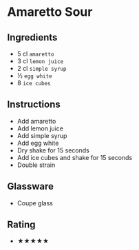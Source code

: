 # Amaretto Sour

## Ingredients
- 5 cl `amaretto`
- 3 cl `lemon juice`
- 2 cl `simple syrup`
- ½ `egg white`
- 8 `ice cubes`

## Instructions
- Add amaretto
- Add lemon juice
- Add simple syrup
- Add egg white
- Dry shake for 15 seconds
- Add ice cubes and shake for 15 seconds
- Double strain

## Glassware
- Coupe glass

## Rating
- ★★★★★